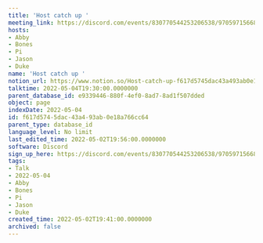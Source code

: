 ```yaml
---
title: 'Host catch up '
meeting_link: https://discord.com/events/830770544253206538/970597156681568276
hosts:
- Abby
- Bones
- Pi
- Jason
- Duke
name: 'Host catch up '
notion_url: https://www.notion.so/Host-catch-up-f617d5745dac43a493ab0e18a766cc64
talktime: 2022-05-04T19:30:00.0000000
parent_database_id: e9339446-880f-4ef0-8ad7-8ad1f507dded
object: page
indexDate: 2022-05-04
id: f617d574-5dac-43a4-93ab-0e18a766cc64
parent_type: database_id
language_level: No limit
last_edited_time: 2022-05-02T19:56:00.0000000
software: Discord
sign_up_here: https://discord.com/events/830770544253206538/970597156681568276
tags:
- Talk
- 2022-05-04
- Abby
- Bones
- Pi
- Jason
- Duke
created_time: 2022-05-02T19:41:00.0000000
archived: false
---
```





